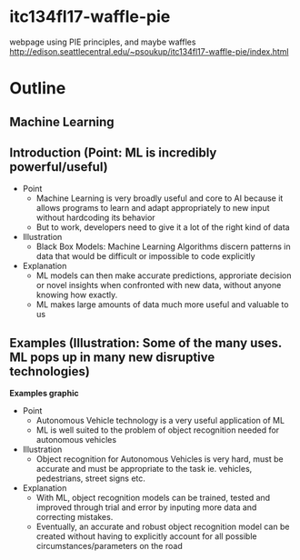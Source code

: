 # itc134fl17-waffle-pie
webpage using PIE principles, and maybe waffles
http://edison.seattlecentral.edu/~psoukup/itc134fl17-waffle-pie/index.html

# Outline

<head>
<title>Machine Learning</title>
</head>

<Article>

<h1>Machine Learning</h1>


<h2>Introduction (Point: ML is incredibly powerful/useful)</h2>

<ul>

<li>Point
<ul>
<li>
 Machine Learning is very broadly useful and core to AI because it allows programs to learn and adapt appropriately to new input without hardcoding its behavior
</li>
<li>
But to work, developers need to give it a lot of the right kind of data
</li>
</ul>
</li>

<li>Illustration
<ul>
<li>
 Black Box Models: Machine Learning Algorithms discern patterns in data that would be difficult or impossible to code explicitly
</li>
</ul>
</li>

<li>Explanation
<ul>
<li>
ML models can then make accurate predictions, approriate decision or novel insights when confronted with new data, without anyone knowing how exactly.
</li>
<li>
ML makes large amounts of data much more useful and valuable to us
</li>
</ul>
</li>

</ul>


<h2>Examples (Illustration: Some of the many uses. ML pops up in many new disruptive technologies)</h2>

<b>Examples graphic</b>

<ul>

<li>Point
<ul>
<li>
 Autonomous Vehicle technology is a very useful application of ML
</li>
<li>
ML is well suited to the problem of object recognition needed for autonomous vehicles
</li>
</ul>
</li>

<li>Illustration
<ul>
<li>
 Object recognition for Autonomous Vehicles is very hard, must be accurate and must be appropriate to the task ie. vehicles, pedestrians, street signs etc.
</li>
</ul>
</li>

<li>Explanation
<ul>
<li>
With ML, object recognition models can be trained, tested and improved through trial and error by inputing more data and correcting mistakes.
</li>
<li>
Eventually, an accurate and robust object recognition model can be created without having to explicitly account for all possible circumstances/parameters on the road
</li>
</ul>
</li>

</ul>

</Article>
